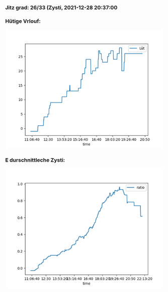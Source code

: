 ### Jitz grad: 26/33 (Zysti, 2021-12-28 20:37:00

### Hütige Vrlouf:
![Graph](Today.png)

### E durschnittleche Zysti:
![Graph](Zysti.png)